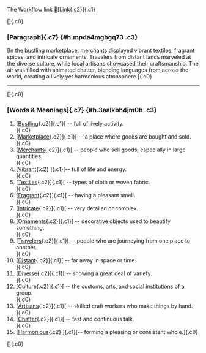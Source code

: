 The Workflow link
👏[[Link](https://www.google.com/url?q=http://www.google.com&sa=D&source=editors&ust=1757258213866846&usg=AOvVaw1cuUQ2Qoqm43ON-1vuL3KL){.c2}]{.c1}

[]{.c0}

### [Paragraph]{.c7} {#h.mpda4mgbgq73 .c3}

[In the bustling marketplace, merchants displayed vibrant textiles,
fragrant spices, and intricate ornaments. Travelers from distant lands
marveled at the diverse culture, while local artisans showcased their
craftsmanship. The air was filled with animated chatter, blending
languages from across the world, creating a lively yet harmonious
atmosphere.]{.c0}

------------------------------------------------------------------------

[]{.c0}

### [Words & Meanings]{.c7} {#h.3aalkbh4jm0b .c3}

1.  [[Bustling](https://www.google.com/url?q=http://www.google.com&sa=D&source=editors&ust=1757258213867674&usg=AOvVaw27mUMJJSaKJsptZ5GXv4JL){.c2}]{.c1}[ --
    full of lively activity.\
    ]{.c0}
2.  [[Marketplace](https://www.google.com/url?q=http://www.google.com&sa=D&source=editors&ust=1757258213867847&usg=AOvVaw1w8F7pztE6MVtvP-8IOlvc){.c2}]{.c1}[ --
    a place where goods are bought and sold.\
    ]{.c0}
3.  [[Merchants](https://www.google.com/url?q=http://www.google.com&sa=D&source=editors&ust=1757258213868026&usg=AOvVaw0m-ncnIXNRAj5LSMg91Krl){.c2}]{.c1}[ --
    people who sell goods, especially in large quantities.\
    ]{.c0}
4.  [[Vibrant](https://www.google.com/url?q=http://www.google.com&sa=D&source=editors&ust=1757258213868256&usg=AOvVaw1Vy8a43I1YmcoSeOYTp9eU){.c2}
    ]{.c1}[-- full of life and energy.\
    ]{.c0}
5.  [[Textiles](https://www.google.com/url?q=http://www.google.com&sa=D&source=editors&ust=1757258213868387&usg=AOvVaw0DC9s-BFk8v9uSyu58oOJz){.c2}]{.c1}[ --
    types of cloth or woven fabric.\
    ]{.c0}
6.  [[Fragrant](https://www.google.com/url?q=http://www.google.com&sa=D&source=editors&ust=1757258213868533&usg=AOvVaw1uczrswOm_pXt6Xjdm8gK9){.c2}]{.c1}[ --
    having a pleasant smell.\
    ]{.c0}
7.  [[Intricate](https://www.google.com/url?q=http://www.google.com&sa=D&source=editors&ust=1757258213868676&usg=AOvVaw30lAhcuSYYe4TuT3YlWBBF){.c2}]{.c1}[ --
    very detailed or complex.\
    ]{.c0}
8.  [[Ornaments](https://www.google.com/url?q=http://www.google.com&sa=D&source=editors&ust=1757258213868804&usg=AOvVaw3UHVoI5CRnwlabxEggH4Qf){.c2}]{.c1}[ --
    decorative objects used to beautify something.\
    ]{.c0}
9.  [[Travelers](https://www.google.com/url?q=http://www.google.com&sa=D&source=editors&ust=1757258213868968&usg=AOvVaw3nZ98T-oUPX3qZfLEum2VM){.c2}]{.c1}[ --
    people who are journeying from one place to another.\
    ]{.c0}
10. [[Distant](https://www.google.com/url?q=http://www.google.com&sa=D&source=editors&ust=1757258213869131&usg=AOvVaw1emAcOY0D9d6_Jd1p2zPp5){.c2}]{.c1}[ --
    far away in space or time.\
    ]{.c0}
11. [[Diverse](https://www.google.com/url?q=http://www.google.com&sa=D&source=editors&ust=1757258213869264&usg=AOvVaw11qn5JNkfncUJnCNzeAWHi){.c2}]{.c1}[ --
    showing a great deal of variety.\
    ]{.c0}
12. [[Culture](https://www.google.com/url?q=http://www.google.com&sa=D&source=editors&ust=1757258213869384&usg=AOvVaw3i-CzQQkCq8-Ryu7znQFcj){.c2}]{.c1}[ --
    the customs, arts, and social institutions of a group.\
    ]{.c0}
13. [[Artisans](https://www.google.com/url?q=http://www.google.com&sa=D&source=editors&ust=1757258213869532&usg=AOvVaw3peXu35VPYaZaIjP0OwJSQ){.c2}]{.c1}[ --
    skilled craft workers who make things by hand.\
    ]{.c0}
14. [[Chatter](https://www.google.com/url?q=http://www.google.com&sa=D&source=editors&ust=1757258213869670&usg=AOvVaw2-xPp8Yl35nUQWuJ9yXrJa){.c2}]{.c1}[ --
    fast and continuous talk.\
    ]{.c0}
15. [[Harmonious](https://www.google.com/url?q=http://www.google.com&sa=D&source=editors&ust=1757258213869798&usg=AOvVaw1DXsv23UQ7iIx2PqMHWul1){.c2}
    ]{.c1}[-- forming a pleasing or consistent whole.]{.c0}

[]{.c0}
